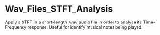 # Wav_Files_STFT_Analysis
Apply a STFT in a short-length .wav audio file in order to analyse its Time-Frequency response. Useful for identify musical notes being played.
